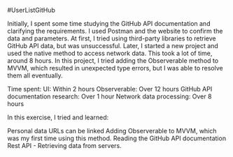 #UserListGitHub

Initially, I spent some time studying the GitHub API documentation and clarifying the requirements. 
I used Postman and the website to confirm the data and parameters. At first, 
I tried using third-party libraries to retrieve GitHub API data, but was unsuccessful. 
Later, I started a new project and used the native method to access network data. 
This took a lot of time, around 8 hours. In this project, I tried adding the Observerable method to MVVM, 
which resulted in unexpected type errors, but I was able to resolve them all eventually.

Time spent:
UI: Within 2 hours
Observerable: Over 12 hours
GitHub API documentation research: Over 1 hour
Network data processing: Over 8 hours

In this exercise, I tried and learned:

Personal data URLs can be linked
Adding Observerable to MVVM, which was my first time using this method.
Reading the GitHub API documentation
Rest API - Retrieving data from servers.
